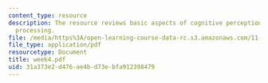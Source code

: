 ```yaml
---
content_type: resource
description: The resource reviews basic aspects of cognitive perception and information
  processing.
file: /media/https%3A/open-learning-course-data-rc.s3.amazonaws.com/11-128-information-technology-and-the-labor-market-spring-2005/31a373e2d476ae4bd73ebfa912398479_week4.pdf
file_type: application/pdf
resourcetype: Document
title: week4.pdf
uid: 31a373e2-d476-ae4b-d73e-bfa912398479
---
```

